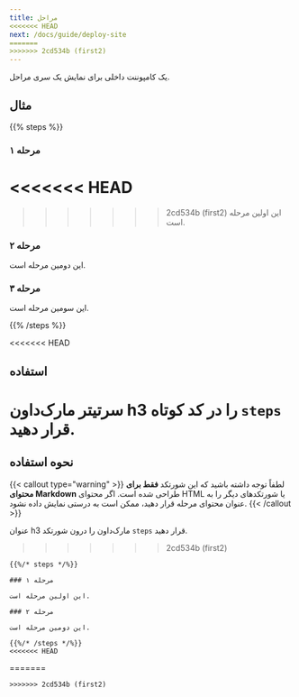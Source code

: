 ```yaml
---
title: مراحل
<<<<<<< HEAD
next: /docs/guide/deploy-site
=======
>>>>>>> 2cd534b (first2)
---
```


یک کامپوننت داخلی برای نمایش یک سری مراحل.

## مثال

{{% steps %}}

### مرحله ۱
<<<<<<< HEAD
=======

>>>>>>> 2cd534b (first2)
این اولین مرحله است.

### مرحله ۲

این دومین مرحله است.

### مرحله ۳

این سومین مرحله است.

{{% /steps %}}


<<<<<<< HEAD
## استفاده

سرتیتر مارک‌داون h3 را در کد کوتاه `steps` قرار دهید.
=======
## نحوه استفاده

{{< callout type="warning" >}}
  لطفاً توجه داشته باشید که این شورتکد **فقط برای محتوای Markdown** طراحی شده است.
  اگر محتوای HTML یا شورتکدهای دیگر را به عنوان محتوای مرحله قرار دهید، ممکن است به درستی نمایش داده نشود.
{{< /callout >}}

عنوان h3 مارک‌داون را درون شورتکد `steps` قرار دهید.
>>>>>>> 2cd534b (first2)

```
{{%/* steps */%}}

### مرحله ۱

این اولین مرحله است.

### مرحله ۲

این دومین مرحله است.

{{%/* /steps */%}}
<<<<<<< HEAD
```
=======
```
>>>>>>> 2cd534b (first2)
